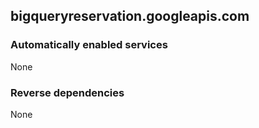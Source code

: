 ## bigqueryreservation.googleapis.com

### Automatically enabled services

None

### Reverse dependencies

None
